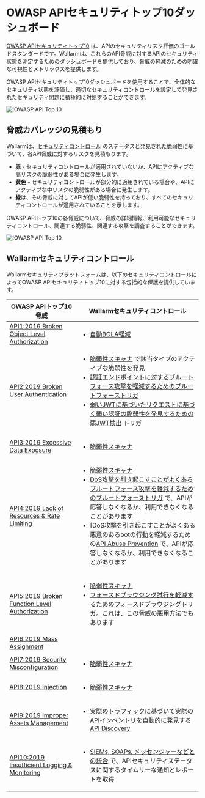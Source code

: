# OWASP APIセキュリティトップ10ダッシュボード

[OWASP APIセキュリティトップ10](https://owasp.org/www-project-api-security/) は、APIのセキュリティリスク評価のゴールドスタンダードです。Wallarmは、これらのAPI脅威に対するAPIのセキュリティ状態を測定するためのダッシュボードを提供しており、脅威の軽減のための明確な可視性とメトリックスを提供します。

OWASP APIセキュリティトップ10ダッシュボードを使用することで、全体的なセキュリティ状態を評価し、適切なセキュリティコントロールを設定して発見されたセキュリティ問題に積極的に対処することができます。

![!OWASP API Top 10](../../images/user-guides/dashboard/owasp-api-top-ten-dash.png)

## 脅威カバレッジの見積もり

Wallarmは、[セキュリティコントロール](#wallarm-security-controls) のステータスと発見された脆弱性に基づいて、各API脅威に対するリスクを見積もります。

* **赤** - セキュリティコントロールが適用されていないか、APIにアクティブな高リスクの脆弱性がある場合に発生します。
* **黄色** - セキュリティコントロールが部分的に適用されている場合や、APIにアクティブな中リスクの脆弱性がある場合に発生します。
* **緑**は、その脅威に対してAPIが低い脆弱性を持っており、すべてのセキュリティコントロールが適用されていることを示します。

OWASP APIトップ10の各脅威について、脅威の詳細情報、利用可能なセキュリティコントロール、関連する脆弱性、関連する攻撃を調査することができます。

![!OWASP API Top 10](../../images/user-guides/dashboard/owasp-api-top-ten-dash-details.png)

## Wallarmセキュリティコントロール

Wallarmセキュリティプラットフォームは、以下のセキュリティコントロールによってOWASP APIセキュリティトップ10に対する包括的な保護を提供しています。

| OWASP APIトップ10脅威 | Wallarmセキュリティコントロール |
| ----------------------- | ------------------------ |
| [API1:2019 Broken Object Level Authorization](https://github.com/OWASP/API-Security/blob/master/2019/en/src/0xa1-broken-object-level-authorization.md) | <ul><li>[自動BOLA軽減](../../admin-en/configuration-guides/protecting-against-bola.md#automatic-bola-protection-for-endpoints-discovered-by-api-discovery)</li></ul> |
| [API2:2019 Broken User Authentication](https://github.com/OWASP/API-Security/blob/master/2019/en/src/0xa2-broken-user-authentication.md) | <ul><li>[脆弱性スキャナ](../../about-wallarm/detecting-vulnerabilities.md#vulnerability-scanner) で該当タイプのアクティブな脆弱性を発見</li><li>[認証エンドポイントに対するブルートフォース攻撃を軽減するためのブルートフォーストリガ](../../admin-en/configuration-guides/protecting-against-bruteforce.md)</li><li>[弱いJWTに基づいたリクエストに基づく弱い認証の脆弱性を発見するための弱JWT検出](../triggers/trigger-examples.md#detect-weak-jwts) トリガ</li></ul> |
| [API3:2019 Excessive Data Exposure](https://github.com/OWASP/API-Security/blob/master/2019/en/src/0xa3-excessive-data-exposure.md) | <ul><li>[脆弱性スキャナ](../../about-wallarm/detecting-vulnerabilities.md#vulnerability-scanner)</li></ul> |
| [API4:2019 Lack of Resources & Rate Limiting](https://github.com/OWASP/API-Security/blob/master/2019/en/src/0xa4-lack-of-resources-and-rate-limiting.md) | <ul><li>[脆弱性スキャナ](../../about-wallarm/detecting-vulnerabilities.md#vulnerability-scanner)</li><li>[DoS攻撃を引き起こすことがよくあるブルートフォース攻撃を軽減するためのブルートフォーストリガ](../../admin-en/configuration-guides/protecting-against-bruteforce.md) で、APIが応答しなくなるか、利用できなくなることがあります</li><li>[DoS攻撃を引き起こすことがよくある悪意のあるbotの行動を軽減するための[API Abuse Prevention](../../about-wallarm/api-abuse-prevention.md) で、APIが応答しなくなるか、利用できなくなることがあります</li></ul> |
| [API5:2019 Broken Function Level Authorization](https://github.com/OWASP/API-Security/blob/master/2019/en/src/0xa5-broken-function-level-authorization.md) | <ul><li>[脆弱性スキャナ](../../about-wallarm/detecting-vulnerabilities.md#vulnerability-scanner)</li><li>[フォースドブラウジング試行を軽減するためのフォースドブラウジングトリガ](../../admin-en/configuration-guides/protecting-against-bruteforce.md)。これは、この脅威の悪用方法でもあります</li></ul> |
| [API6:2019 Mass Assignment](https://github.com/OWASP/API-Security/blob/master/2019/en/src/0xa6-mass-assignment.md) | |
| [API7:2019 Security Misconfiguration](https://github.com/OWASP/API-Security/blob/master/2019/en/src/0xa7-security-misconfiguration.md) | <ul><li>[脆弱性スキャナ](../../about-wallarm/detecting-vulnerabilities.md#vulnerability-scanner)</li></ul> |
| [API8:2019 Injection](https://github.com/OWASP/API-Security/blob/master/2019/en/src/0xa8-injection.md) | <ul><li>[脆弱性スキャナ](../../about-wallarm/detecting-vulnerabilities.md#vulnerability-scanner)</li></ul> |
| [API9:2019 Improper Assets Management](https://github.com/OWASP/API-Security/blob/master/2019/en/src/0xa9-improper-assets-management.md) | <ul><li>[実際のトラフィックに基づいて実際のAPIインベントリを自動的に発見するAPI Discovery](../../about-wallarm/api-discovery.md)</li></ul> |
| [API10:2019 Insufficient Logging & Monitoring](https://github.com/OWASP/API-Security/blob/master/2019/en/src/0xaa-insufficient-logging-monitoring.md) | <ul><li>[SIEMs, SOAPs, メッセンジャーなどとの統合](../settings/integrations/integrations-intro.md) で、APIセキュリティステータスに関するタイムリーな通知とレポートを取得</li></ul> |